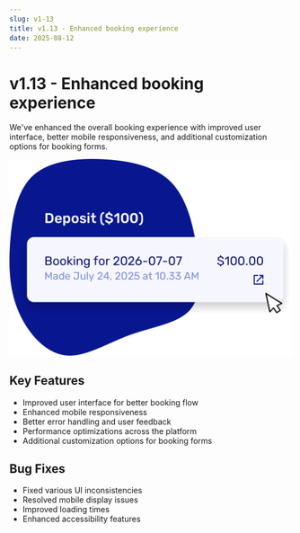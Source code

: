 ```yaml
---
slug: v1-13
title: v1.13 - Enhanced booking experience
date: 2025-08-12
---
```


# v1.13 - Enhanced booking experience

We've enhanced the overall booking experience with improved user interface, better mobile responsiveness, and additional customization options for booking forms.

![Enhanced booking experience](./v1-13-deposits-link-payment-provider.png)

## Key Features

- Improved user interface for better booking flow
- Enhanced mobile responsiveness
- Better error handling and user feedback
- Performance optimizations across the platform
- Additional customization options for booking forms

## Bug Fixes

- Fixed various UI inconsistencies
- Resolved mobile display issues
- Improved loading times
- Enhanced accessibility features
